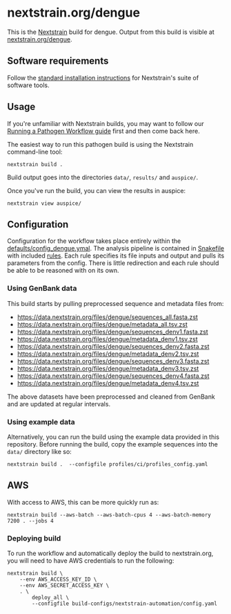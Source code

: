 # nextstrain.org/dengue

This is the [Nextstrain](https://nextstrain.org) build for dengue. Output from this build is visible at
[nextstrain.org/dengue](https://nextstrain.org/dengue).


## Software requirements

Follow the [standard installation instructions](https://docs.nextstrain.org/en/latest/install.html) for Nextstrain's suite of software tools.

## Usage

If you're unfamiliar with Nextstrain builds, you may want to follow our
[Running a Pathogen Workflow guide][] first and then come back here.

The easiest way to run this pathogen build is using the Nextstrain
command-line tool:

    nextstrain build .

Build output goes into the directories `data/`, `results/` and `auspice/`.

Once you've run the build, you can view the results in auspice:

    nextstrain view auspice/


## Configuration

Configuration for the workflow takes place entirely within the [defaults/config_dengue.ymal](defaults/config_dengue.yaml).
The analysis pipeline is contained in [Snakefile](Snakefile) with included [rules](rules).
Each rule specifies its file inputs and output and pulls its parameters from the config.
There is little redirection and each rule should be able to be reasoned with on its own.


### Using GenBank data

This build starts by pulling preprocessed sequence and metadata files from: 

* https://data.nextstrain.org/files/dengue/sequences_all.fasta.zst
* https://data.nextstrain.org/files/dengue/metadata_all.tsv.zst
* https://data.nextstrain.org/files/dengue/sequences_denv1.fasta.zst
* https://data.nextstrain.org/files/dengue/metadata_denv1.tsv.zst
* https://data.nextstrain.org/files/dengue/sequences_denv2.fasta.zst
* https://data.nextstrain.org/files/dengue/metadata_denv2.tsv.zst
* https://data.nextstrain.org/files/dengue/sequences_denv3.fasta.zst
* https://data.nextstrain.org/files/dengue/metadata_denv3.tsv.zst
* https://data.nextstrain.org/files/dengue/sequences_denv4.fasta.zst
* https://data.nextstrain.org/files/dengue/metadata_denv4.tsv.zst

The above datasets have been preprocessed and cleaned from GenBank and are updated at regular intervals. 

### Using example data

Alternatively, you can run the build using the
example data provided in this repository.  Before running the build, copy the
example sequences into the `data/` directory like so:

    nextstrain build .  --configfile profiles/ci/profiles_config.yaml

## AWS

With access to AWS, this can be more quickly run as:

    nextstrain build --aws-batch --aws-batch-cpus 4 --aws-batch-memory 7200 . --jobs 4

[Nextstrain]: https://nextstrain.org
[augur]: https://docs.nextstrain.org/projects/augur/en/stable/
[auspice]: https://docs.nextstrain.org/projects/auspice/en/stable/index.html
[Installing Nextstrain guide]: https://docs.nextstrain.org/en/latest/install.html
[Running a Pathogen Workflow guide]: https://docs.nextstrain.org/en/latest/tutorials/running-a-workflow.html

### Deploying build

To run the workflow and automatically deploy the build to nextstrain.org,
you will need to have AWS credentials to run the following:

```
nextstrain build \
    --env AWS_ACCESS_KEY_ID \
    --env AWS_SECRET_ACCESS_KEY \
    . \
        deploy_all \
        --configfile build-configs/nextstrain-automation/config.yaml
```
